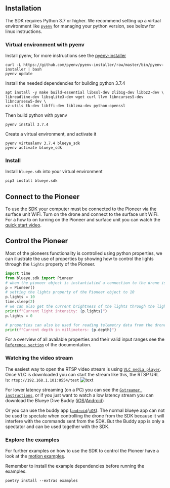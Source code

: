 ## Installation
The SDK requires Python 3.7 or higher. We recommend setting up a virtual environment like
[`pyenv`](https://github.com/pyenv/pyenv) for managing your python version, see below for linux instructions.

### Virtual environment with pyenv
Install pyenv, for more instructions see the [pyenv-installer](https://github.com/pyenv/pyenv-installer)

``` shell
curl -L https://github.com/pyenv/pyenv-installer/raw/master/bin/pyenv-installer | bash
pyenv update
```

Install the needed dependencies for building python 3.7.4
``` shell
apt install -y make build-essential libssl-dev zlib1g-dev libbz2-dev \
libreadline-dev libsqlite3-dev wget curl llvm libncurses5-dev libncursesw5-dev \
xz-utils tk-dev libffi-dev liblzma-dev python-openssl
```
Then build python with pyenv
```
pyenv install 3.7.4
```

Create a virtual environment, and activate it
```
pyenv virtualenv 3.7.4 blueye_sdk
pyenv activate blueye_sdk
```

### Install
Install `blueye.sdk` into your virtual environment

``` python
pip3 install blueye.sdk
```

## Connect to the Pioneer
To use the SDK your computer must be connected to the Pioneer via the surface unit WiFi.
Turn on the drone and connect to the surface unit WiFi. For a how to on turning on the Pioneer
and surface unit you can watch the
[quick start video](https://support.blueye.no/hc/en-us/articles/360006901473-Quick-Start-Guide).

## Control the Pioneer

Most of the pioneers functionality is controlled using python properties,
we can illustrate the use of properties by showing how to control the lights through the `lights`
property of the Pioneer.

``` python
import time
from blueye.sdk import Pioneer
# when the pioneer object is instantiatied a connection to the drone is established
p = Pioneer()
# setting the lights property of the Pioneer object to 10
p.lights = 10
time.sleep(2)
# we can also get the current brightness of the lights through the lights property
print(f"Current light intensity: {p.lights}")
p.lights = 0

# properties can also be used for reading telemetry data from the drone
print(f"Current depth in millimeters: {p.depth}")
```
For a overview of all available properties and their valid input ranges see the
[`Reference section`](../../../reference/blueye/sdk/pioneer/) of the documentation.

### Watching the video stream
The easiest way to open the  RTSP video stream is using [`VLC media player`](https://www.videolan.org/vlc/index.html).
Once VLC is downloaded you can start the stream like this, the RTSP URL is: `rtsp://192.168.1.101:8554/test`
![text](./media/rtsp-in-vlc.gif)


For lower latency streaming (on a PC) you can see the [`Gstreamer instructions`](./video/basic-gstreamer-pipeline.md), or if you just want to watch a low latency stream you can download the Blueye Dive Buddy ([iOS](https://apps.apple.com/us/app/blueye-dive-buddy/id1453884806?ls=1)/[Android](https://play.google.com/store/apps/details?id=no.blueye.divebuddy))

Or you can use the buddy app ([`android`](https://play.google.com/store/apps/details?id=no.blueye.divebuddy&hl=en)/[`iOS`](https://apps.apple.com/no/app/blueye-dive-buddy/id1453884806?l=nb)). The normal blueye app can not be used to spectate when controlling the drone from the SDK because it will interfere with the commands sent from the SDK. But the Buddy app is only a spectator and can be used together with the SDK.
### Explore the examples
For further examples on how to use the SDK to control the Pioneer have a look at the
[motion examples](../movement/from-the-CLI/).

Remember to install the example dependencies before running the examples.

```shell
poetry install --extras examples
```
